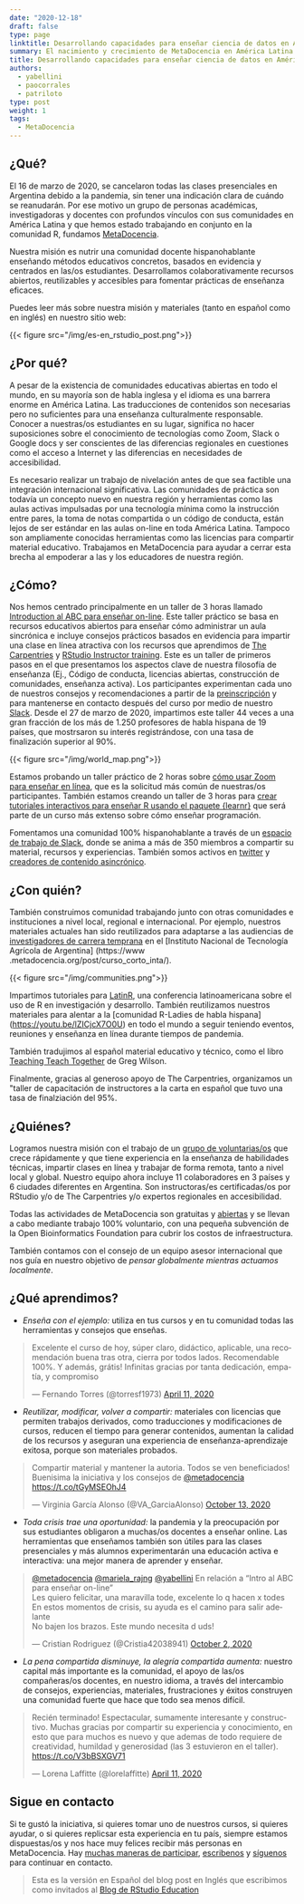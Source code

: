 ```yaml
---
date: "2020-12-18"
draft: false
type: page
linktitle: Desarrollando capacidades para enseñar ciencia de datos en América Latina
summary: El nacimiento y crecimiento de MetaDocencia en América Latina para nutrir una comunidad de educadores de habla hispana en 2020 y más allá.
title: Desarrollando capacidades para enseñar ciencia de datos en América Latina
authors: 
  - yabellini
  - paocorrales
  - patriloto
type: post
weight: 1
tags: 
  - MetaDocencia
---
```


## ¿Qué?

El 16 de marzo de 2020, se cancelaron todas las clases presenciales en Argentina debido a la pandemia, sin tener una indicación clara de cuándo se reanudarán. Por ese motivo un grupo de personas académicas, investigadoras y docentes con profundos vínculos con sus comunidades en América Latina y que hemos estado trabajando en conjunto en la comunidad R, fundamos [MetaDocencia](https://www.metadocencia.org/). 

Nuestra misión es nutrir una comunidad docente hispanohablante enseñando métodos educativos concretos, basados en evidencia y centrados en las/os estudiantes. Desarrollamos colaborativamente recursos abiertos, reutilizables y accesibles para fomentar prácticas de enseñanza eficaces.

Puedes leer más sobre nuestra misión y materiales (tanto en español como en inglés) en nuestro sitio web:

{{< figure src="/img/es-en_rstudio_post.png">}}


## ¿Por qué?

A pesar de la existencia de comunidades educativas abiertas en todo el mundo, en su mayoría son de habla inglesa y el idioma es una barrera enorme en América Latina. Las traducciones de contenidos son necesarias pero no suficientes para una enseñanza culturalmente responsable. Conocer a nuestras/os estudiantes en su lugar, significa no hacer suposiciones sobre el conocimiento de tecnologías como Zoom, Slack o Google docs y ser conscientes de las diferencias regionales en cuestiones como el acceso a Internet y las diferencias en necesidades de accesibilidad.

Es necesario realizar un trabajo de nivelación antes de que sea factible una integración internacional significativa. Las comunidades de práctica son todavía un concepto nuevo en nuestra región y herramientas como las aulas activas impulsadas por una tecnología mínima como la instrucción entre pares, la toma de notas compartida o un código de conducta, están lejos de ser estándar en las aulas on-line en toda América Latina. Tampoco son ampliamente conocidas herramientas como las licencias para compartir material educativo. Trabajamos en MetaDocencia para ayudar a cerrar esta brecha al empoderar a las y los educadores de nuestra región.

## ¿Cómo?

Nos hemos centrado principalmente en un taller de 3 horas llamado [Introduction al ABC para enseñar on-line](https://www.metadocencia.org/cursos/abc-online/intro-abc/). Este taller práctico se basa en recursos educativos abiertos para enseñar cómo administrar un aula sincrónica e incluye consejos prácticos basados en evidencia para impartir una clase en línea atractiva con los recursos que aprendimos de [The Carpentries](https://carpentries.org/) y [RStudio Instructor training](https://education.rstudio.com/trainers/). Este es un taller de primeros pasos en el que presentamos los aspectos clave de nuestra filosofía de enseñanza (Ej., Código de conducta, licencias abiertas, construcción de comunidades, enseñanza activa). Los participantes experimentan cada uno de nuestros consejos y recomendaciones a partir de la [preinscripción](https://docs.google.com/forms/d/e/1FAIpQLSddnptIAMdRgJYH0Vm6cNrk63x5f969Rd4pbuoGKmDgN02xFw/viewform) y para mantenerse en contacto después del curso por medio de nuestro  [Slack](https://join.slack.com/t/metadocencia/shared_invite/zt-ek8a0rup-MQB_5qUKhr9zIGKQAUImXA). Desde el 27 de marzo de 2020, impartimos este taller 44 veces a una gran fracción de los más de 1.250 profesores de habla hispana de 19 países, que mostrsaron su interés registrándose, con una tasa de finalización superior al 90%.

{{< figure src="/img/world_map.png">}}

Estamos probando un taller práctico de 2 horas sobre [cómo usar Zoom para enseñar en línea](https://www.metadocencia.org/cursos/herramientas/zoom/), que es la solicitud más común de nuestras/os participantes. También estamos creando un taller de 3 horas para [crear tutoriales interactivos para enseñar R usando el paquete {learnr}](https://youtu.be/n6IaftU1yjM) que será parte de un curso más extenso sobre cómo enseñar programación.

Fomentamos una comunidad 100% hispanohablante a través de un [espacio de trabajo de Slack](https://join.slack.com/t/metadocencia/shared_invite/zt-ek8a0rup-MQB_5qUKhr9zIGKQAUImXA), donde se anima a más de 350 miembros a compartir su material, recursos y experiencias. También somos activos en [twitter](https://twitter.com/metadocencia) y [creadores de contenido asincrónico](https://www.metadocencia.org/).

## ¿Con quién?

También construimos comunidad trabajando junto con otras comunidades e instituciones a nivel local, regional e internacional. Por ejemplo, nuestros materiales actuales han sido reutilizados para adaptarse a las audiencias de [investigadores de carrera temprana](https://www.metadocencia.org/post/redintajoven/) en el [Instituto Nacional de Tecnología Agrícola de Argentina] (https://www .metadocencia.org/post/curso_corto_inta/).

{{< figure src="/img/communities.png">}}

Impartimos tutoriales para [LatinR](https://latin-r.com/), una conferencia latinoamericana sobre el uso de R en investigación y desarrollo. También reutilizamos nuestros materiales para alentar a la [comunidad R-Ladies de habla hispana] (https://youtu.be/lZICjcX7O0U) en todo el mundo a seguir teniendo eventos, reuniones y enseñanza en línea durante tiempos de pandemia.

También tradujimos al español material educativo y técnico, como el libro [Teaching Teach Together](https://teachtogether.tech/es/index.html) de Greg Wilson.

Finalmente, gracias al generoso apoyo de The Carpentries, organizamos un "taller de capacitación de instructores a la carta en español que tuvo una tasa de finalziación del 95%.

## ¿Quiénes?

Logramos nuestra misión con el trabajo de un [grupo de voluntarias/os](https://www.metadocencia.org/en/#equipo) que crece rápidamente y que tiene experiencia en la enseñanza de habilidades técnicas, impartir clases en línea y trabajar de forma remota, tanto a nivel local y global. Nuestro equipo ahora incluye 11 colaboradores en 3 países y 6 ciudades diferentes en Argentina. Son instructoras/es certificadas/os por RStudio y/o de The Carpentries y/o expertos regionales en accesibilidad.

Todas las actividades de MetaDocencia son gratuitas y [abiertas](https://github.com/MetaDocencia) y se llevan a cabo mediante trabajo 100% voluntario, con una pequeña subvención de la Open Bioinformatics Foundation para cubrir los costos de infraestructura.

También contamos con el consejo de un equipo asesor internacional que nos guía en nuestro objetivo de *pensar globalmente mientras actuamos localmente*.

## ¿Qué aprendimos?

- *Enseña con el ejemplo:* utiliza en tus cursos y en tu comunidad todas las herramientas y consejos que enseñas.

<blockquote class="twitter-tweet"><p lang="es" dir="ltr">Excelente el curso de hoy, súper claro, didáctico, aplicable, una recomendación buena tras otra, cierra por todos lados. Recomendable 100%. Y además, grátis! Infinitas gracias por tanta dedicación, empatía, y compromiso</p>&mdash; Fernando Torres (@torresf1973) <a href="https://twitter.com/torresf1973/status/1249007107153821696?ref_src=twsrc%5Etfw">April 11, 2020</a></blockquote> <script async src="https://platform.twitter.com/widgets.js" charset="utf-8"></script> 

- *Reutilizar, modificar, volver a compartir:* materiales con licencias que permiten trabajos derivados, como traducciones y modificaciones de cursos, reducen el tiempo para generar contenidos, aumentan la calidad de los recursos y aseguran una experiencia de enseñanza-aprendizaje exitosa, porque son materiales probados.

<blockquote class="twitter-tweet"><p lang="es" dir="ltr">Compartir material y mantener la autoria. Todos se ven beneficiados! Buenisima la iniciativa y los consejos de <a href="https://twitter.com/metadocencia?ref_src=twsrc%5Etfw">@metadocencia</a> <a href="https://t.co/tGyMSEOhJ4">https://t.co/tGyMSEOhJ4</a></p>&mdash; Virginia García Alonso (@VA_GarciaAlonso) <a href="https://twitter.com/VA_GarciaAlonso/status/1316133568150732801?ref_src=twsrc%5Etfw">October 13, 2020</a></blockquote> <script async src="https://platform.twitter.com/widgets.js" charset="utf-8"></script> 


- *Toda crisis trae una oportunidad:* la pandemia y la preocupación por sus estudiantes obligaron a muchas/os docentes a enseñar online. Las herramientas que enseñamos también son útiles para las clases presenciales y más alumnos experimentarán una educación activa e interactiva: una mejor manera de aprender y enseñar.

<blockquote class="twitter-tweet"><p lang="es" dir="ltr"><a href="https://twitter.com/metadocencia?ref_src=twsrc%5Etfw">@metadocencia</a> <a href="https://twitter.com/mariela_rajng?ref_src=twsrc%5Etfw">@mariela_rajng</a> <a href="https://twitter.com/yabellini?ref_src=twsrc%5Etfw">@yabellini</a> En relación a “Intro al ABC para enseñar on-line”<br>Les quiero felicitar, una maravilla tode, excelente lo q hacen x todes<br>En estos momentos de crisis, su ayuda es el camino para salir adelante<br>No bajen los brazos. Este mundo necesita d uds!</p>&mdash; Cristian Rodriguez (@Cristia42038941) <a href="https://twitter.com/Cristia42038941/status/1312051133687492610?ref_src=twsrc%5Etfw">October 2, 2020</a></blockquote> <script async src="https://platform.twitter.com/widgets.js" charset="utf-8"></script> 

-   *La pena compartida disminuye, la alegría compartida aumenta:* nuestro capital más importante es la comunidad, el apoyo de las/os compañeras/os docentes, en nuestro idioma, a través del intercambio de consejos, experiencias, materiales, frustraciones y éxitos construyen una comunidad fuerte que hace que todo sea menos difícil.

<blockquote class="twitter-tweet"><p lang="es" dir="ltr">Recién terminado! Espectacular, sumamente interesante y constructivo. Muchas gracias por compartir su experiencia y conocimiento, en esto que para muchos es nuevo y que ademas de todo requiere de creatividad, humildad y generosidad (las 3 estuvieron en el taller). <a href="https://t.co/V3bBSXGV71">https://t.co/V3bBSXGV71</a></p>&mdash; Lorena Laffitte (@lorelaffitte) <a href="https://twitter.com/lorelaffitte/status/1248992029037809664?ref_src=twsrc%5Etfw">April 11, 2020</a></blockquote> <script async src="https://platform.twitter.com/widgets.js" charset="utf-8"></script> 

## Sigue en contacto

Si te gustó la iniciativa, si quieres tomar uno de nuestros cursos, si quieres ayudar, o si quieres replicsar esta experiencia en tu país, siempre estamos dispuestas/os y nos hace muy felices recibir más personas en MetaDocencia. Hay [muchas maneras de participar](https://www.metadocencia.org/post/como-colaborar/), [escribenos](https://www.metadocencia.org/#contact) y [síguenos](https://twitter.com/metadocencia) para continuar en contacto.

> Esta es la versión en Español del blog post en Inglés que escribimos como invitados al [Blog de RStudio Education](https://education.rstudio.com/blog/2020/12/metadocencia/)